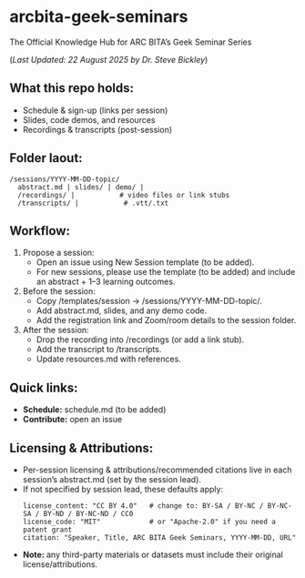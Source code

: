 # arcbita-geek-seminars
The Official Knowledge Hub for ARC BITA’s Geek Seminar Series 

(_Last Updated: 22 August 2025 by Dr. Steve Bickley_)

## What this repo holds:
* Schedule & sign-up (links per session)
* Slides, code demos, and resources
* Recordings & transcripts (post-session)

## Folder laout:
```
/sessions/YYYY-MM-DD-topic/
  abstract.md | slides/ | demo/ |
  /recordings/ |           # video files or link stubs
  /transcripts/ |           # .vtt/.txt
```

## Workflow:
1. Propose a session:
    * Open an issue using New Session template (to be added).
    * For new sessions, please use the template (to be added) and include an abstract + 1–3 learning outcomes.
2. Before the session:
    * Copy /templates/session → /sessions/YYYY-MM-DD-topic/.
    * Add abstract.md, slides, and any demo code.
    * Add the registration link and Zoom/room details to the session folder.
3. After the session:
    * Drop the recording into /recordings (or add a link stub).
    * Add the transcript to /transcripts.
    * Update resources.md with references.

## Quick links:
* **Schedule:** schedule.md (to be added)
* **Contribute:** open an issue

## Licensing & Attributions:
* Per-session licensing & attributions/recommended citations live in each session’s abstract.md (set by the session lead).
* If not specified by session lead, these defaults apply:
  ```
  license_content: "CC BY 4.0"   # change to: BY-SA / BY-NC / BY-NC-SA / BY-ND / BY-NC-ND / CC0
  license_code: "MIT"            # or "Apache-2.0" if you need a patent grant
  citation: "Speaker, Title, ARC BITA Geek Seminars, YYYY-MM-DD, URL"
  ```
* **Note:** any third-party materials or datasets must include their original license/attributions.
